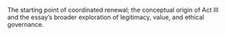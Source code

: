 The starting point of coordinated renewal; the conceptual origin of Act III and the essay’s broader exploration of legitimacy, value, and ethical governance.